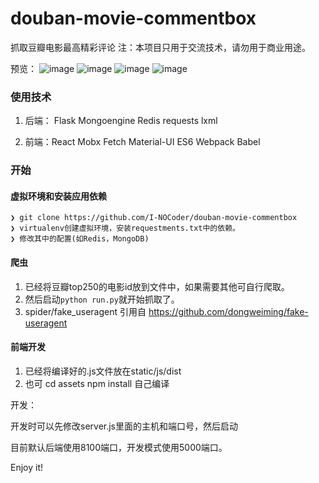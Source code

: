 # douban-movie-commentbox

抓取豆瓣电影最高精彩评论
注：本项目只用于交流技术，请勿用于商业用途。

预览：
![image](https://github.com/I-NOCoder/movie-comment/tree/master/preview-imgs/1.png)
![image](https://github.com/I-NOCoder/movie-comment/tree/master/preview-imgs/2.png)
![image](https://github.com/I-NOCoder/movie-comment/tree/master/preview-imgs/3.png)
![image](https://github.com/I-NOCoder/movie-comment/tree/master/preview-imgs/4.png)

### 使用技术

1. 后端： Flask  Mongoengine  Redis  requests  lxml 

2. 前端：React  Mobx  Fetch  Material-UI  ES6  Webpack  Babel

### 开始

#### 虚拟环境和安装应用依赖

```
❯ git clone https://github.com/I-NOCoder/douban-movie-commentbox
❯ virtualenv创建虚拟环境，安装requestments.txt中的依赖。
❯ 修改其中的配置(如Redis，MongoDB)
```

#### 爬虫

1. 已经将豆瓣top250的电影id放到文件中，如果需要其他可自行爬取。
2. 然后启动`python run.py`就开始抓取了。
3. spider/fake_useragent 引用自 https://github.com/dongweiming/fake-useragent

#### 前端开发
1. 已经将编译好的.js文件放在static/js/dist
2. 也可 cd assets npm install 自己编译


开发：

开发时可以先修改server.js里面的主机和端口号，然后启动

目前默认后端使用8100端口，开发模式使用5000端口。


Enjoy it!
